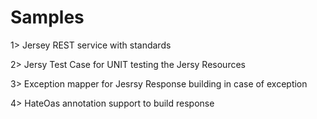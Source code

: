 Samples
=================

1>   Jersey REST service with standards

2>   Jersy Test Case for UNIT testing the Jersy Resources

3>   Exception mapper for Jesrsy Response building in case of exception

4>   HateOas annotation support to build response 







